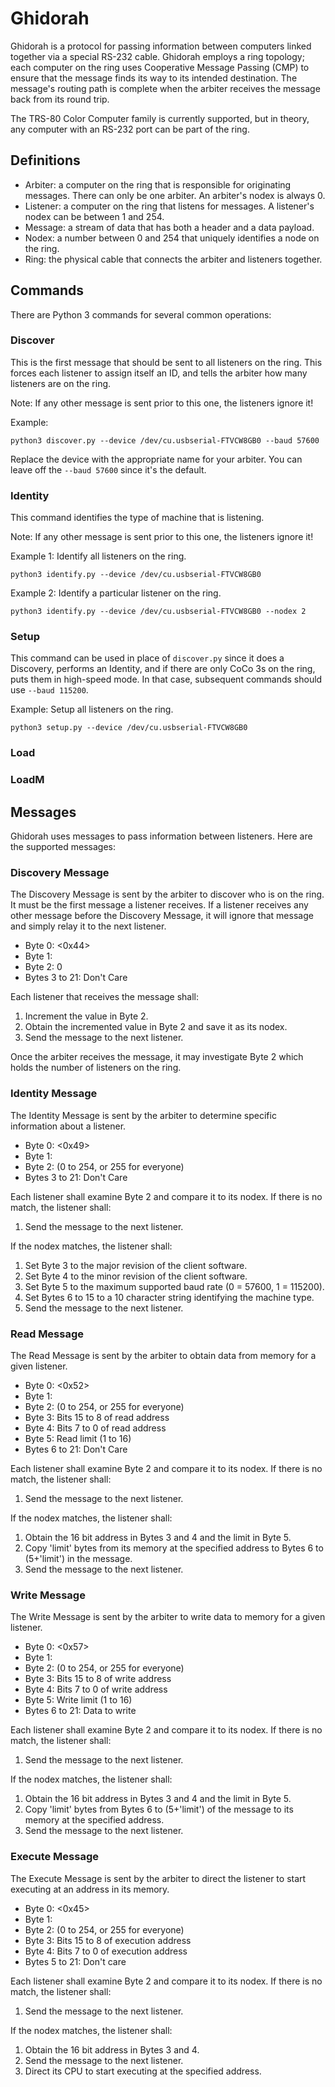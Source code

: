 # Ghidorah

Ghidorah is a protocol for passing information between computers linked together via a special RS-232 cable. Ghidorah employs a ring topology; each computer on the ring uses Cooperative Message Passing (CMP) to ensure that the message finds its way to its intended destination. The message's routing path is complete when the arbiter receives the message back from its round trip.

The TRS-80 Color Computer family is currently supported, but in theory, any computer with an RS-232 port can be part of the ring.

## Definitions

* Arbiter: a computer on the ring that is responsible for originating messages. There can only be one arbiter. An arbiter's nodex is always 0.
* Listener: a computer on the ring that listens for messages. A listener's nodex can be between 1 and 254.
* Message: a stream of data that has both a header and a data payload.
* Nodex: a number between 0 and 254 that uniquely identifies a node on the ring.
* Ring: the physical cable that connects the arbiter and listeners together.

## Commands

There are Python 3 commands for several common operations:

### Discover

This is the first message that should be sent to all listeners on the ring. This forces each listener to assign itself an ID, and tells the arbiter how many listeners are on the ring.

Note: If any other message is sent prior to this one, the listeners ignore it!

Example:

`python3 discover.py --device /dev/cu.usbserial-FTVCW8GB0 --baud 57600`

Replace the device with the appropriate name for your arbiter. You can leave off the `--baud 57600` since it's the default.

### Identity

This command identifies the type of machine that is listening.

Note: If any other message is sent prior to this one, the listeners ignore it!

Example 1: Identify all listeners on the ring.

`python3 identify.py --device /dev/cu.usbserial-FTVCW8GB0`

Example 2: Identify a particular listener on the ring.

`python3 identify.py --device /dev/cu.usbserial-FTVCW8GB0 --nodex 2`

### Setup

This command can be used in place of `discover.py` since it does a Discovery, performs an Identity, and if there are only CoCo 3s on the ring, puts them in high-speed mode. In that case, subsequent commands should use `--baud 115200`.

Example: Setup all listeners on the ring.

`python3 setup.py --device /dev/cu.usbserial-FTVCW8GB0`

### Load
<TODO>

### LoadM
<TODO>

## Messages

Ghidorah uses messages to pass information between listeners. Here are the supported messages:

### Discovery Message

The Discovery Message is sent by the arbiter to discover who is on the ring. It must be the first message a listener receives. If a listener receives any other message before the Discovery Message, it will ignore that message and simply relay it to the next listener.

* Byte 0: <0x44>
* Byte 1: <Source Nodex>
* Byte 2: 0
* Bytes 3 to 21: Don't Care

Each listener that receives the message shall:

  1. Increment the value in Byte 2.
  2. Obtain the incremented value in Byte 2 and save it as its nodex.
  3. Send the message to the next listener.

Once the arbiter receives the message, it may investigate Byte 2 which holds the number of listeners on the ring.

### Identity Message

The Identity Message is sent by the arbiter to determine specific information about a listener.

* Byte 0: <0x49>
* Byte 1: <Source Nodex>
* Byte 2: <Destination Nodex> (0 to 254, or 255 for everyone)
* Bytes 3 to 21: Don't Care

Each listener shall examine Byte 2 and compare it to its nodex. If there is no match, the listener shall:

  1. Send the message to the next listener.

If the nodex matches, the listener shall:

  1. Set Byte 3 to the major revision of the client software.
  2. Set Byte 4 to the minor revision of the client software.
  3. Set Byte 5 to the maximum supported baud rate (0 = 57600, 1 = 115200).
  4. Set Bytes 6 to 15 to a 10 character string identifying the machine type.
  5. Send the message to the next listener.

### Read Message

The Read Message is sent by the arbiter to obtain data from memory for a given listener.

* Byte 0: <0x52>
* Byte 1: <Source Nodex>
* Byte 2: <Destination Nodex> (0 to 254, or 255 for everyone)
* Byte 3: Bits 15 to 8 of read address
* Byte 4: Bits 7 to 0 of read address
* Byte 5: Read limit (1 to 16)
* Bytes 6 to 21: Don't Care

Each listener shall examine Byte 2 and compare it to its nodex. If there is no match, the listener shall:

  1. Send the message to the next listener.

If the nodex matches, the listener shall:

  1. Obtain the 16 bit address in Bytes 3 and 4 and the limit in Byte 5.
  2. Copy 'limit' bytes from its memory at the specified address to Bytes 6 to (5+'limit') in the message.
  3. Send the message to the next listener.

### Write Message

The Write Message is sent by the arbiter to write data to memory for a given listener.

* Byte 0: <0x57>
* Byte 1: <Source Nodex>
* Byte 2: <Destination Nodex> (0 to 254, or 255 for everyone)
* Byte 3: Bits 15 to 8 of write address
* Byte 4: Bits 7 to 0 of write address
* Byte 5: Write limit (1 to 16)
* Bytes 6 to 21: Data to write

Each listener shall examine Byte 2 and compare it to its nodex. If there is no match, the listener shall:

  1. Send the message to the next listener.

If the nodex matches, the listener shall:

  1. Obtain the 16 bit address in Bytes 3 and 4 and the limit in Byte 5.
  2. Copy 'limit' bytes from Bytes 6 to (5+'limit') of the message to its memory at the specified address.
  3. Send the message to the next listener.

### Execute Message

The Execute Message is sent by the arbiter to direct the listener to start executing at an address in its memory.

* Byte 0: <0x45>
* Byte 1: <Source Nodex>
* Byte 2: <Destination Nodex> (0 to 254, or 255 for everyone)
* Byte 3: Bits 15 to 8 of execution address
* Byte 4: Bits 7 to 0 of execution address
* Bytes 5 to 21: Don't care

Each listener shall examine Byte 2 and compare it to its nodex. If there is no match, the listener shall:

  1. Send the message to the next listener.

If the nodex matches, the listener shall:

  1. Obtain the 16 bit address in Bytes 3 and 4.
  2. Send the message to the next listener.
  3. Direct its CPU to start executing at the specified address.

